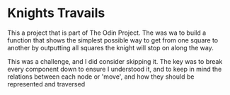 # Knights Travails

This a project that is part of The Odin Project. The was wa to build a function that shows the simplest possible way to get from one square to another by outputting all squares the knight will stop on along the way.

This was a challenge, and I did consider skipping it. The key was to break every component down to ensure I understood it, and to keep in mind the relations between each node or 'move', and how they should be represented and traversed
